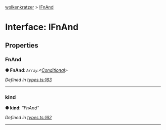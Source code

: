 [wolkenkratzer](../README.md) > [IFnAnd](../interfaces/ifnand.md)



# Interface: IFnAnd


## Properties
<a id="fnand"></a>

###  FnAnd

**●  FnAnd**:  *`Array`.<[Conditional](../#conditional)>* 

*Defined in [types.ts:163](https://github.com/arminhammer/wolkenkratzer/blob/25ba479/src/types.ts#L163)*





___

<a id="kind"></a>

###  kind

**●  kind**:  *"FnAnd"* 

*Defined in [types.ts:162](https://github.com/arminhammer/wolkenkratzer/blob/25ba479/src/types.ts#L162)*





___


